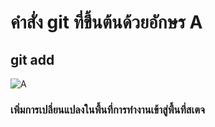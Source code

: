 # คำสั่ง git ที่ขึ้นต้นด้วยอักษร A

## git add

![A](https://github.com/65030179179Pattarapon/Git_A-Z_Mission_65030179/assets/144198506/5ae82147-d5df-4ded-9e1d-42c13157cd0b)

### เพิ่มการเปลี่ยนแปลงในพื้นที่การทำงานเข้าสู่พื้นที่สเตจ
